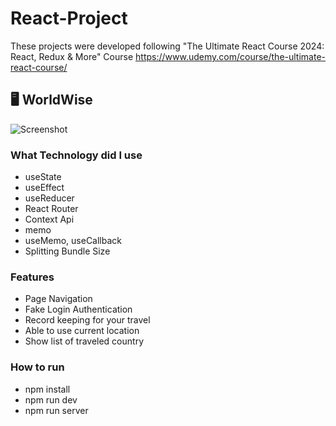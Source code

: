 # React-Project
These projects were developed following "The Ultimate React Course 2024: React, Redux & More" Course
https://www.udemy.com/course/the-ultimate-react-course/

## 🖥️ WorldWise
![Screenshot](https://github.com/FrederickAurelio/React-Project/assets/121996224/2368cd98-e583-4421-a353-77cc07a724ce)

### What Technology did I use
- useState
- useEffect
- useReducer
- React Router
- Context Api
- memo
- useMemo, useCallback
- Splitting Bundle Size

### Features
- Page Navigation
- Fake Login Authentication
- Record keeping for your travel
- Able to use current location
- Show list of traveled country

### How to run
- npm install
- npm run dev
- npm run server
